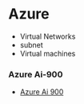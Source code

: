 # Azure

- Virtual Networks
- subnet
- Virtual machines




### Azure Ai-900

- [Azure Ai 900](https://github.com/yaswanthteja/Azure_AI_900)
